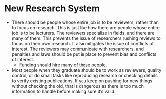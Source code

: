 # New Research System

- There should be people whose entire job is to be reviewers, rather than to focus on research. This is just like how there are people whose entire job is to be lecturers. The reviewers specialize in fields, and there are many of them. This prevents the issue of researchers rushing reviews to focus on their own research. It also mitigates the issue of conflicts of interest. The reviewers may communicate with researchers, and penalties and laws should be put in place to prevent bias and conflicts of interest.
    - Funding should hire many of these people.
- Most people when they graduate should be to work as reviewers, quality control, or do small tasks like reproducing research or checking details to verify existing publications. If you keep on pushing for new things without checking the old, that is dangerous as there is too much information to handle before making sure it’s valid.